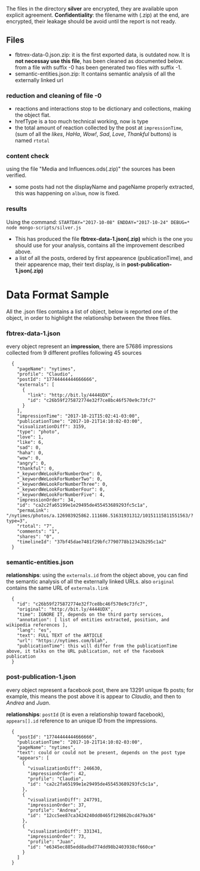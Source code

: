 
The files in the directory **silver** are encrypted, they are available upon explicit agreement.
**Confidentiality**: the filename with (.zip) at the end, are encrypted, their leakage should be avoid until the report is not ready.

## Files

  * fbtrex-data-0.json.zip: it is the first exported data, is outdated now. It is **not necessay use this file**, has been cleaned as documented below. from a file with suffix -0 has been generated two files with suffix -1.
  * semantic-entities.json.zip: It contains semantic analysis of all the externally linked url

### reduction and cleaning of file -0

  * reactions and interactions stop to be dictionary and collections, making the object flat.
  * hrefType is a too much technical working, now is type
  * the total amount of reaction collected by the post at `impressionTime`, (sum of all the *likes*, *HaHa*, *Wow!*, *Sad*, *Love*, *Thankful* buttons) is named `rtotal`

### content check

using the file "Media and Influences.ods(.zip)" the sources has been verified.

  * some posts had not the displayName and pageName properly extracted, this was happening on `album`, now is fixed.

### results

Using the command: `STARTDAY="2017-10-08" ENDDAY="2017-10-24" DEBUG=* node mongo-scripts/silver.js`

  * This has produced the file **fbtrex-data-1.json(.zip)** which is the one you should use for your analysis, contains all the improvement described above.
  * a list of all the posts, ordered by first appearence (publicationTime), and their appearence map, their text display, is in **post-publication-1.json(.zip)**

# Data Format Sample

All the .json files contains a list of object, below is reported one of the object, in order to highlight the relationship between the three files.

### fbtrex-data-1.json 

every object represent an **impression**, there are 57686 impressions collected from 9 different profiles following 45 sources

```
  {
    "pageName": "nytimes",
    "profile": "Claudio",
    "postId": "17744444444666666",
    "externals": [
      {
        "link": "http://bit.ly/4444UDX",
        "id": "c26b59f275872774e32f7ce8bc46f570e9c73fc7"
      }
    ],
    "impressionTime": "2017-10-21T15:02:41-03:00",
    "publicationTime": "2017-10-21T14:10:02-03:00",
    "visualizationDiff": 3159,
    "type": "photo",
    "love": 1,
    "like": 6,
    "sad": 0,
    "haha": 0,
    "wow": 0,
    "angry": 0,
    "thankful": 0,
    "_keywordWeLookForNumberOne": 0,
    "_keywordWeLookForNumberTwo": 0,
    "_keywordWeLookForNumberThree": 0,
    "_keywordWeLookForNumberFour": 0,
    "_keywordWeLookForNumberFive": 4,
    "impressionOrder": 34,
    "id": "ca2c2fa65199e1e29495de455453689293fc5c1a",
    "permaLink": "/nytimes/photos/a.126983925862.111686.51631931312/10151115811551563/?type=3",
    "rtotal": "7",
    "comments": "1",
    "shares": "0",
    "timelineId": "37bf45dae7481f29bfc7790778b12342b295c1a2"
  }

```

### semantic-entities.json

**relationships**: using the `externals.id` from the object above, you can find the semantic analysis of all the externally linked URLs. also `original` contains the same URL of `externals.link`

```
  {
    "id": "c26b59f275872774e32f7ce8bc46f570e9c73fc7",
    "original": "http://bit.ly/4444UDX",
    "time": IGNORE IT, depends on the third party services,
    "annotation": [ list of entities extracted, position, and wikipedia references ],
    "lang": "es",
    "text": FULL TEXT of the ARTICLE
    "url": "https://nytimes.com/blah",
    "publicationTime": this will differ from the publicationTime above, it talks on the URL publication, not of the facebook publication
  }
```

### post-publication-1.json

every object represent a facebook post, there are 13291 unique fb posts; for example, this means the post above it is appear to *Claudio*, and then to *Andrea* and *Juan*.

**relationships**:  `postId` (it is even a relationship toward facebook),  `appears[].id` reference to an unique ID from the impressions.

```
  {
    "postId": "17744444444666666",
    "publicationTime": "2017-10-21T14:10:02-03:00",
    "pageName": "nytimes",
    "text": could or could not be present, depends on the post type
    "appears": [
      {
        "visualizationDiff": 246630,
        "impressionOrder": 42,
        "profile": "Claudio",
        "id": "ca2c2fa65199e1e29495de455453689293fc5c1a",
      },
      {
        "visualizationDiff": 247791,
        "impressionOrder": 37,
        "profile": "Andrea",
        "id": "12cc5ee87ca3424240dd0465f129862bcd479a36"
      },
      {
        "visualizationDiff": 331341,
        "impressionOrder": 73,
        "profile": "Juan",
        "id": "e6345ec885edd8adbd774dd98b2403938cf660ce"
      }
    ]
  }
```

